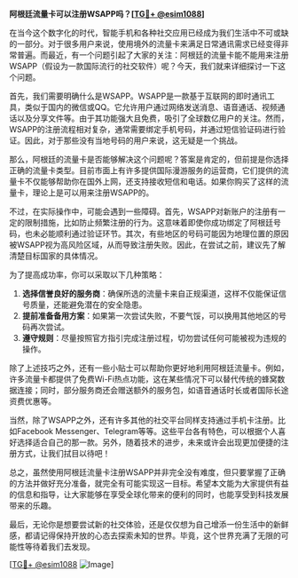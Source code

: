 **阿根廷流量卡可以注册WSAPP吗？[[TG💪+ @esim1088](https://t.me/s/esim1088)]**

在当今这个数字化的时代，智能手机和各种社交应用已经成为我们生活中不可或缺的一部分。对于很多用户来说，使用境外的流量卡来满足日常通讯需求已经变得非常普遍。而最近，有一个问题引起了大家的关注：阿根廷的流量卡能不能用来注册WSAPP（假设为一款国际流行的社交软件）呢？今天，我们就来详细探讨一下这个问题。

首先，我们需要明确什么是WSAPP。WSAPP是一款基于互联网的即时通讯工具，类似于国内的微信或QQ。它允许用户通过网络发送消息、语音通话、视频通话以及分享文件等。由于其功能强大且免费，吸引了全球数亿用户的关注。然而，WSAPP的注册流程相对复杂，通常需要绑定手机号码，并通过短信验证码进行验证。因此，对于那些没有当地号码的用户来说，这无疑是一个挑战。

那么，阿根廷的流量卡是否能够解决这个问题呢？答案是肯定的，但前提是你选择正确的流量卡类型。目前市面上有许多提供国际漫游服务的运营商，它们提供的流量卡不仅能够帮助你在国外上网，还支持接收短信和电话。如果你购买了这样的流量卡，理论上是可以用来注册WSAPP的。

不过，在实际操作中，可能会遇到一些障碍。首先，WSAPP对新账户的注册有一定的限制措施，比如防止频繁注册的行为。这意味着即使你成功绑定了阿根廷号码，也未必能顺利通过验证环节。其次，有些地区的号码可能因为地理位置的原因被WSAPP视为高风险区域，从而导致注册失败。因此，在尝试之前，建议先了解清楚目标国家的具体情况。

为了提高成功率，你可以采取以下几种策略：

1. **选择信誉良好的服务商**：确保所选的流量卡来自正规渠道，这样不仅能保证信号质量，还能避免潜在的安全隐患。
2. **提前准备备用方案**：如果第一次尝试失败，不要气馁，可以换用其他地区的号码再次尝试。
3. **遵守规则**：尽量按照官方指引完成注册过程，切勿尝试任何可能被视为违规的操作。

除了上述技巧之外，还有一些小贴士可以帮助你更好地利用阿根廷流量卡。例如，许多流量卡都提供了免费Wi-Fi热点功能，这在某些情况下可以替代传统的蜂窝数据连接；同时，部分服务商还会赠送额外的服务包，如语音通话时长或者国际长途资费优惠等。

当然，除了WSAPP之外，还有许多其他的社交平台同样支持通过手机卡注册。比如Facebook Messenger、Telegram等等。这些平台各有特色，可以根据个人喜好选择适合自己的那一款。另外，随着技术的进步，未来或许会出现更加便捷的注册方式，让我们拭目以待吧！

总之，虽然使用阿根廷流量卡注册WSAPP并非完全没有难度，但只要掌握了正确的方法并做好充分准备，就完全有可能实现这一目标。希望本文能为大家提供有益的信息和指导，让大家能够在享受全球化带来的便利的同时，也能享受到科技发展带来的乐趣。

最后，无论你是想要尝试新的社交体验，还是仅仅想为自己增添一份生活中的新鲜感，都请记得保持开放的心态去探索未知的世界。毕竟，这个世界充满了无限的可能性等待着我们去发现。

[[TG💪+ @esim1088](https://t.me/s/esim1088) ![Image](https://i.postimg.cc/4NQfJmqS/Snipaste-2025-05-13-00-14-12.png)]
